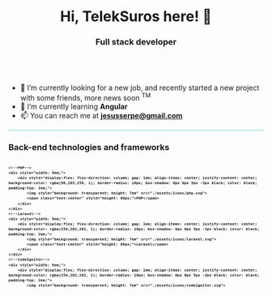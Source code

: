 <h1 align="center">Hi, TelekSuros here! 👋</h1>
<h3 align="center">Full stack developer</h3>
<div style="height: 3em"></div>
<ul>
    <li>🔭 I’m currently looking for a new job, and recently started a new project with some friends, more news soon <sup>TM</sup></li>
    <li>🌱 I’m currently learning <strong>Angular</strong></li>
    <li>📫 You can reach me at <strong><a href="mailto:someone@example.com">jesusserpe@gmail.com</a><strong></li>
</ul>
<hr style="height: 1px; background-color:turquoise">
<h3>Back-end technologies and frameworks</h3>

<svg fill="none" viewBox="0 0 800 400" width="800" height="400" xmlns="http://www.w3.org/2000/svg">
    <foreignObject width="100%" height="100%">
        <div style=" display: flex; width: 100%; justify-content: space-evenly; align-content: center ">
    </foreignObject>
</svg>



    <!--PHP-->
    <div style="width: 9em;">
        <div style="display:flex; flex-direction: column; gap: 1em; align-items: center; justify-content: center; background-color: rgba(96,165,250, 1); border-radius: 10px; box-shadow: 0px 0px 5px -3px black; color: black; padding-top: 2em;">
            <img style="background: transparent; height: 7em" src="./assets/icons/php.svg">
            <span class="text-center" style="height: 80px;">PHP</span>
        </div>
    </div>
    <!--Laravel-->
    <div style="width: 9em;">
        <div style="display:flex; flex-direction: column; gap: 1em; align-items: center; justify-content: center; background-color: rgba(254,202,202, 1); border-radius: 10px; box-shadow: 0px 0px 5px -3px black; color: black; padding-top: 2em;">
            <img style="background: transparent; height: 7em" src="./assets/icons/laravel.svg">
            <span class="text-center" style="height: 80px;">Laravel</span>
        </div>
    </div>
    <!--CodeIgniter-->
    <div style="width: 9em;">
        <div style="display:flex; flex-direction: column; gap: 1em; align-items: center; justify-content: center; background-color: rgba(254,202,202, 1); border-radius: 10px; box-shadow: 0px 0px 5px -3px black; color: black; padding-top: 2em;">
            <img style="background: transparent; height: 7em" src="./assets/icons/codeigniter.svg">
            <span class="text-center" style="height: 80px;">CodeIgniter</span>
        </div>
    </div>
</div>
